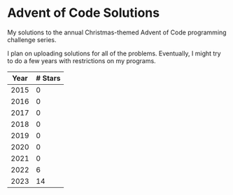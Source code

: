 # Advent of Code Solutions
My solutions to the annual Christmas-themed Advent of Code programming challenge series.

I plan on uploading solutions for all of the problems. Eventually, I might try to do a few years with restrictions on my programs.

|Year|# Stars|
|----|-------|
|2015|0      |
|2016|0      |
|2017|0      |
|2018|0      |
|2019|0      |
|2020|0      |
|2021|0      |
|2022|6      |
|2023|14     |
